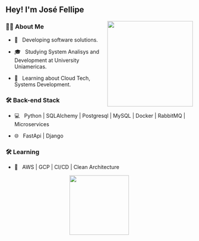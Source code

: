 ## Hey! I'm José Fellipe
<img align='right' src="https://media.giphy.com/media/M9gbBd9nbDrOTu1Mqx/giphy.gif" width="230">

<h3> 👨‍💻 About Me </h3>

- 🤔 &nbsp; Developing software solutions.

- 🎓 &nbsp; Studying System Analisys and Development at University Uniamericas.

- 🌱 &nbsp; Learning about Cloud Tech, Systems Development.


<h3>🛠 Back-end Stack</h3>

- 💻 &nbsp; Python | SQLAlchemy | Postgresql | MySQL | Docker | RabbitMQ | Microservices

- 🌐 &nbsp; FastApi | Django


<h3>🛠 Learning</h3>

- 🔧 &nbsp; AWS | GCP | CI/CD | Clean Architecture

<div align="center">
  <a href="https://github.com/josefellipe">
  <img height="160em" src="https://github-readme-stats.vercel.app/api/top-langs/?username=josefellipe&layout=compact&langs_count=7&theme=nightowl"/>
</div>
<div style="display: inline_block"><br>
</div>
 
